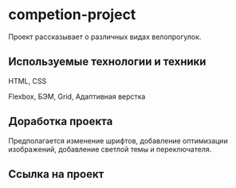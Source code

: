 # competion-project
Проект рассказывает о различных видах велопрогулок.

## Используемые технологии и техники

HTML, CSS

Flexbox, БЭМ, Grid, Адаптивная верстка

## Доработка проекта

Предполагается изменение шрифтов, добавление оптимизации изображений, добавление светлой темы и переключателя.

## Ссылка на проект
